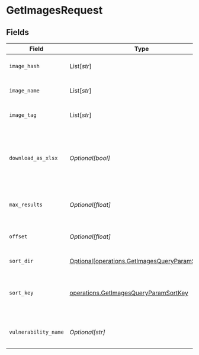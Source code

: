 # GetImagesRequest


## Fields

| Field                                                                                                    | Type                                                                                                     | Required                                                                                                 | Description                                                                                              |
| -------------------------------------------------------------------------------------------------------- | -------------------------------------------------------------------------------------------------------- | -------------------------------------------------------------------------------------------------------- | -------------------------------------------------------------------------------------------------------- |
| `image_hash`                                                                                             | List[*str*]                                                                                              | :heavy_minus_sign:                                                                                       | Filter images by HASH                                                                                    |
| `image_name`                                                                                             | List[*str*]                                                                                              | :heavy_minus_sign:                                                                                       | Filter images by name                                                                                    |
| `image_tag`                                                                                              | List[*str*]                                                                                              | :heavy_minus_sign:                                                                                       | Filter images by tags                                                                                    |
| `download_as_xlsx`                                                                                       | *Optional[bool]*                                                                                         | :heavy_minus_sign:                                                                                       | When true, the API will return an xlsx file, and pagination will be ignored                              |
| `max_results`                                                                                            | *Optional[float]*                                                                                        | :heavy_minus_sign:                                                                                       | The number of entries to return (pagination)                                                             |
| `offset`                                                                                                 | *Optional[float]*                                                                                        | :heavy_minus_sign:                                                                                       | Return entries from this offset (pagination)                                                             |
| `sort_dir`                                                                                               | [Optional[operations.GetImagesQueryParamSortDir]](../../models/operations/getimagesqueryparamsortdir.md) | :heavy_minus_sign:                                                                                       | sorting direction                                                                                        |
| `sort_key`                                                                                               | [operations.GetImagesQueryParamSortKey](../../models/operations/getimagesqueryparamsortkey.md)           | :heavy_check_mark:                                                                                       | image sort key. enum description in image sort key definition                                            |
| `vulnerability_name`                                                                                     | *Optional[str]*                                                                                          | :heavy_minus_sign:                                                                                       | Filter images by vulnerability name                                                                      |